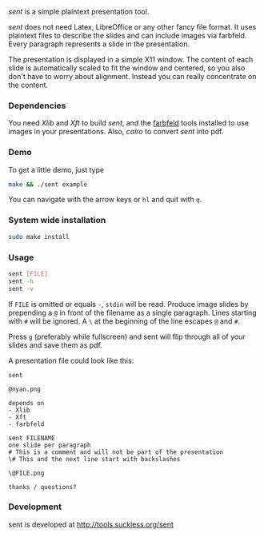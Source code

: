 _sent_ is a simple plaintext presentation tool.

_sent_ does not need Latex, LibreOffice or any other fancy file format.
It uses plaintext files to describe the slides and can include images via farbfeld.
Every paragraph represents a slide in the presentation.

The presentation is displayed in a simple X11 window.
The content of each slide is automatically scaled to fit the window and centered,
so you also don't have to worry about alignment.
Instead you can really concentrate on the content.

### Dependencies

You need _Xlib_ and _Xft_ to build _sent_,
and the [farbfeld][0] tools installed to use images in your presentations. Also, _cairo_ to convert _sent_ into pdf.

### Demo

To get a little demo, just type

```sh
make && ./sent example
```

You can navigate with the arrow keys or `hl` and quit with `q`.

### System wide installation

```sh
sudo make install
```

### Usage

```sh
sent [FILE]
sent -h
sent -v
```

If `FILE` is omitted or equals `-`, `stdin` will be read.
Produce image slides by prepending a `@` in front of the filename as a single paragraph.
Lines starting with `#` will be ignored.
A `\` at the beginning of the line escapes `@` and `#`.

Press `g` (preferably while fullscreen) and sent will flip through all of your slides and save them as pdf.

A presentation file could look like this:

```sent
sent

@nyan.png

depends on
- Xlib
- Xft
- farbfeld

sent FILENAME
one slide per paragraph
# This is a comment and will not be part of the presentation
\# This and the next line start with backslashes

\@FILE.png

thanks / questions?
```

### Development

sent is developed at <http://tools.suckless.org/sent>


[0]: http://tools.suckless.org/farbfeld/

